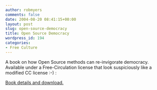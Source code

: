 ```yaml
---
author: robmyers
comments: false
date: 2004-08-20 08:41:15+00:00
layout: post
slug: open-source-democracy
title: Open Source Democracy
wordpress_id: 194
categories:
- Free Culture
---
```


A book on how Open Source methods can re-invigorate democracy. Available under a Free-Circulation license that look suspiciously like a modified CC license :-) :  
  
[Book details and download.](http://www.demos.co.uk/catalogue/opensourcedemocracy_page292.aspx)

  


